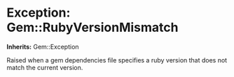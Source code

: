 # Exception: Gem::RubyVersionMismatch
**Inherits:** Gem::Exception
    

Raised when a gem dependencies file specifies a ruby version that does not
match the current version.



